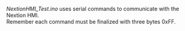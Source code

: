 
*NextionHMI_Test.ino* uses serial commands to communicate with the Nextion HMI. \
Remember each command must be finalized with three bytes 0xFF.
